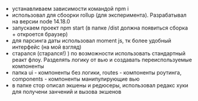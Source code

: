 - устанавливаем зависимости командой npm i
- использовал для сбоорки rollup (для эксперимента). Разрабатывал на версии node 14.18.0
- запускаем проект npm start (в папке /dist должна появиться сборка + откроется браузер)
- для парсинга даты использовал moment js, тк более удобный интерфейс (на мой взгляд)
- старался (старался!) ) по возможности использовать стандартный реакт флоу. Разделять логику от вью и создавать переиспользуемые компоненты
- папка ui - компоненты без логики, routes - компоненты роутинга, components - компоненты манипулирующие вью
- в папке стор описал экшены и редюсеры, использовал редакс хуки для получени занчений и вызова экшенов
